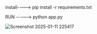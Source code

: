 install---->  pip install -r requirements.txt

RUN -----> python app.py



![Screenshot 2025-01-11 225417](https://github.com/user-attachments/assets/3947d9c9-6719-49bb-8acf-8d671781f329)
